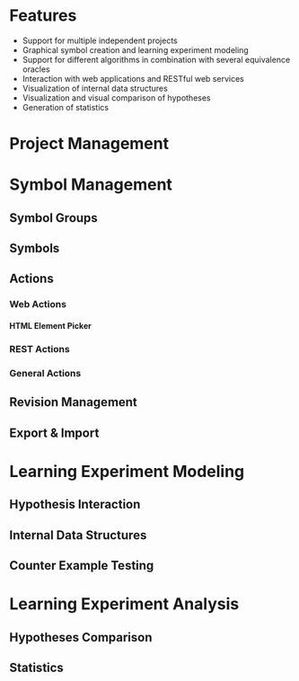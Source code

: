 # Features

* Support for multiple independent projects
* Graphical symbol creation and learning experiment modeling
* Support for different algorithms in combination with several equivalence oracles
* Interaction with web applications and RESTful web services
* Visualization of internal data structures
* Visualization and visual comparison of hypotheses
* Generation of statistics

# <a name="project-management"></a> Project Management

# <a name="symbol-management"></a> Symbol Management

## <a name="symbol-groups"></a> Symbol Groups

## <a name="symbols"></a> Symbols

## <a name="actions"></a> Actions

### <a name="actions-web"></a> Web Actions

#### <a name="actions-web-html-element-picker"></a> HTML Element Picker

### <a name="actions-rest"></a> REST Actions

### <a name="general-actions"></a> General Actions

## <a name="symbols-import-export"></a> Revision Management

## <a name="symbols-import-export"></a> Export & Import

# <a name="learning-experiment-modeling"></a> Learning Experiment Modeling

## <a name="learning-experiment-modeling-hypothesis-interaction"></a> Hypothesis Interaction

## <a name="learning-experiment-modeling-internal-data-structures"></a> Internal Data Structures
 
## <a name="learning-experiment-modeling-counterexamples"></a> Counter Example Testing

# <a name="learning-experiment-analysis"></a> Learning Experiment Analysis

## <a name="learning-experiment-analysis-hypothesis-comparison"></a> Hypotheses Comparison

## <a name="learning-experiment-analysis-statistics"></a> Statistics